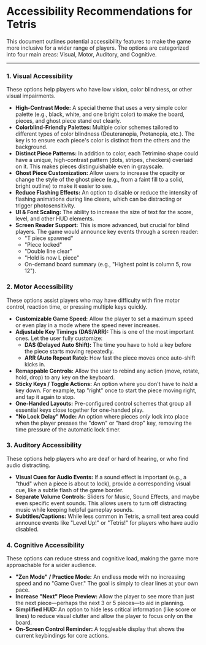 # Accessibility Recommendations for Tetris

This document outlines potential accessibility features to make the game more inclusive for a wider range of players. The options are categorized into four main areas: Visual, Motor, Auditory, and Cognitive.

---

### 1. Visual Accessibility

These options help players who have low vision, color blindness, or other visual impairments.

*   **High-Contrast Mode:** A special theme that uses a very simple color palette (e.g., black, white, and one bright color) to make the board, pieces, and ghost piece stand out clearly.
*   **Colorblind-Friendly Palettes:** Multiple color schemes tailored to different types of color blindness (Deuteranopia, Protanopia, etc.). The key is to ensure each piece's color is distinct from the others and the background.
*   **Distinct Piece Patterns:** In addition to color, each Tetrimino shape could have a unique, high-contrast pattern (dots, stripes, checkers) overlaid on it. This makes pieces distinguishable even in grayscale.
*   **Ghost Piece Customization:** Allow users to increase the opacity or change the style of the ghost piece (e.g., from a faint fill to a solid, bright outline) to make it easier to see.
*   **Reduce Flashing Effects:** An option to disable or reduce the intensity of flashing animations during line clears, which can be distracting or trigger photosensitivity.
*   **UI & Font Scaling:** The ability to increase the size of text for the score, level, and other HUD elements.
*   **Screen Reader Support:** This is more advanced, but crucial for blind players. The game would announce key events through a screen reader:
    *   "T piece spawned"
    *   "Piece locked"
    *   "Double line clear"
    *   "Hold is now L piece"
    *   On-demand board summary (e.g., "Highest point is column 5, row 12").

### 2. Motor Accessibility

These options assist players who may have difficulty with fine motor control, reaction time, or pressing multiple keys quickly.

*   **Customizable Game Speed:** Allow the player to set a maximum speed or even play in a mode where the speed never increases.
*   **Adjustable Key Timings (DAS/ARR):** This is one of the most important ones. Let the user fully customize:
    *   **DAS (Delayed Auto Shift):** The time you have to hold a key before the piece starts moving repeatedly.
    *   **ARR (Auto Repeat Rate):** How fast the piece moves once auto-shift kicks in.
*   **Remappable Controls:** Allow the user to rebind any action (move, rotate, hold, drop) to any key on the keyboard.
*   **Sticky Keys / Toggle Actions:** An option where you don't have to *hold* a key down. For example, tap "right" once to start the piece moving right, and tap it again to stop.
*   **One-Handed Layouts:** Pre-configured control schemes that group all essential keys close together for one-handed play.
*   **"No Lock Delay" Mode:** An option where pieces *only* lock into place when the player presses the "down" or "hard drop" key, removing the time pressure of the automatic lock timer.

### 3. Auditory Accessibility

These options help players who are deaf or hard of hearing, or who find audio distracting.

*   **Visual Cues for Audio Events:** If a sound effect is important (e.g., a "thud" when a piece is about to lock), provide a corresponding visual cue, like a subtle flash of the game border.
*   **Separate Volume Controls:** Sliders for Music, Sound Effects, and maybe even specific event sounds. This allows users to turn off distracting music while keeping helpful gameplay sounds.
*   **Subtitles/Captions:** While less common in Tetris, a small text area could announce events like "Level Up!" or "Tetris!" for players who have audio disabled.

### 4. Cognitive Accessibility

These options can reduce stress and cognitive load, making the game more approachable for a wider audience.

*   **"Zen Mode" / Practice Mode:** An endless mode with no increasing speed and no "Game Over." The goal is simply to clear lines at your own pace.
*   **Increase "Next" Piece Preview:** Allow the player to see more than just the next piece—perhaps the next 3 or 5 pieces—to aid in planning.
*   **Simplified HUD:** An option to hide less critical information (like score or lines) to reduce visual clutter and allow the player to focus only on the board.
*   **On-Screen Control Reminder:** A toggleable display that shows the current keybindings for core actions.

